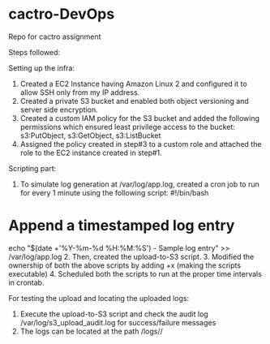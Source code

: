 # cactro-DevOps
Repo for cactro assignment

Steps followed:

Setting up the infra:
1. Created a EC2 Instance having Amazon Linux 2 and configured it to allow SSH only from my IP address.
2. Created a private S3 bucket and enabled both object versioning and server side encryption.
3. Created a custom IAM policy for the S3 bucket and added the following permissions which ensured least privilege access to the bucket: s3:PutObject, s3:GetObject, s3:ListBucket
4. Assigned the policy created in step#3 to a custom role and attached the role to the EC2 instance created in step#1.

Scripting part:
1. To simulate log generation at /var/log/app.log, created a cron job to run for every 1 minute using the following script:
  #!/bin/bash
  # Append a timestamped log entry
  echo "$(date +'%Y-%m-%d %H:%M:%S') - Sample log entry" >> /var/log/app.log
2. Then, created the upload-to-S3 script.
3. Modified the ownership of both the above scripts by adding +x (making the scripts executable)
4. Scheduled both the scripts to run at the proper time intervals in crontab.

For testing the upload and locating the uploaded logs:
1. Execute the upload-to-S3 script and check the audit log /var/log/s3_upload_audit.log for success/failure messages
2. The logs can be located at the path <S3-bucket-name>/logs/<date-of-upload>/<file-name>

